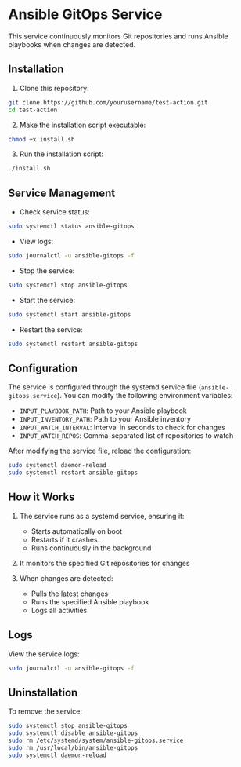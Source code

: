 # Ansible GitOps Service

This service continuously monitors Git repositories and runs Ansible playbooks when changes are detected.

## Installation

1. Clone this repository:
```bash
git clone https://github.com/yourusername/test-action.git
cd test-action
```

2. Make the installation script executable:
```bash
chmod +x install.sh
```

3. Run the installation script:
```bash
./install.sh
```

## Service Management

- Check service status:
```bash
sudo systemctl status ansible-gitops
```

- View logs:
```bash
sudo journalctl -u ansible-gitops -f
```

- Stop the service:
```bash
sudo systemctl stop ansible-gitops
```

- Start the service:
```bash
sudo systemctl start ansible-gitops
```

- Restart the service:
```bash
sudo systemctl restart ansible-gitops
```

## Configuration

The service is configured through the systemd service file (`ansible-gitops.service`). You can modify the following environment variables:

- `INPUT_PLAYBOOK_PATH`: Path to your Ansible playbook
- `INPUT_INVENTORY_PATH`: Path to your Ansible inventory
- `INPUT_WATCH_INTERVAL`: Interval in seconds to check for changes
- `INPUT_WATCH_REPOS`: Comma-separated list of repositories to watch

After modifying the service file, reload the configuration:
```bash
sudo systemctl daemon-reload
sudo systemctl restart ansible-gitops
```

## How it Works

1. The service runs as a systemd service, ensuring it:
   - Starts automatically on boot
   - Restarts if it crashes
   - Runs continuously in the background

2. It monitors the specified Git repositories for changes

3. When changes are detected:
   - Pulls the latest changes
   - Runs the specified Ansible playbook
   - Logs all activities

## Logs

View the service logs:
```bash
sudo journalctl -u ansible-gitops -f
```

## Uninstallation

To remove the service:
```bash
sudo systemctl stop ansible-gitops
sudo systemctl disable ansible-gitops
sudo rm /etc/systemd/system/ansible-gitops.service
sudo rm /usr/local/bin/ansible-gitops
sudo systemctl daemon-reload
```